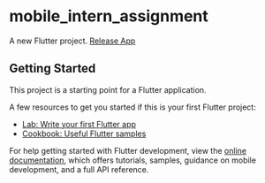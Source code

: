 # mobile_intern_assignment

A new Flutter project.
[Release App]([GoldenOwlAssignment](https://drive.google.com/drive/u/0/folders/1bfT8bfVFd-53u3TXf4BYYH_h6DKzSu1J))

## Getting Started

This project is a starting point for a Flutter application.

A few resources to get you started if this is your first Flutter project:

- [Lab: Write your first Flutter app](https://docs.flutter.dev/get-started/codelab)
- [Cookbook: Useful Flutter samples](https://docs.flutter.dev/cookbook)

For help getting started with Flutter development, view the
[online documentation](https://docs.flutter.dev/), which offers tutorials,
samples, guidance on mobile development, and a full API reference.
